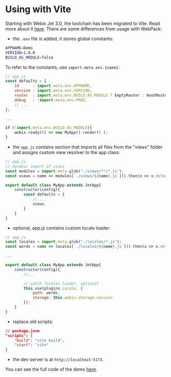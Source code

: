 # Using with Vite

Starting with Webix Jet 3.0, the toolchain has been migrated to Vite. Read more about it [here](https://webix.gitbook.io/webix-jet/part-iv-toolchain/big-app-development). There are some differences from usage with WebPack:

- the `.env` file is added, it stores global constants:

```bash
APPNAME=Demo
VERSION=1.0.0
BUILD_AS_MODULE=false
```

To refer to the constants, use `import.meta.env.{name}`:

```javascript
// app.js
const defaults = {
    id 		: import.meta.env.APPNAME,
    version : import.meta.env.VERSION,
    router 	: import.meta.env.BUILD_AS_MODULE ? EmptyRouter : HashRouter,
    debug 	: !import.meta.env.PROD,
    // ...
};

...

if (!import.meta.env.BUILD_AS_MODULE){
	webix.ready(() => new MyApp().render() );
}
```

- the `app.js` contains section that imports all files from the "views" folder and assigns custom view resolver to the app class:

```javascript
// app.js
// dynamic import of views
const modules = import.meta.glob("./views/**/*.js");
const views = name => modules[`./views/${name}.js`]().then(x => x.default);

export default class MyApp extends JetApp{
	constructor(config){
        const defaults = {
            // ...
            views,
        }
    }
}
```

- optional, app.js contains custom locale loader:

```javascript
// app.js
const locales = import.meta.glob("./locales/*.js");
const words = name => locales[`./locales/${name}.js`]().then(x => x.default);

...

export default class MyApp extends JetApp{
	constructor(config){
        //...

        // patch locales loader, optional
        this.use(plugins.Locale, {
			path: words,
			storage: this.webix.storage.session
		});
    }
}
```

- replace old scripts:

```json
// package.json
"scripts": {
    "build": "vite build",
    "start": "vite"
}
```

- the dev server is at ```http://localhost:5173```.

You can see the full code of the demo [here](https://github.com/webix-hub/jet-start/tree/master).
